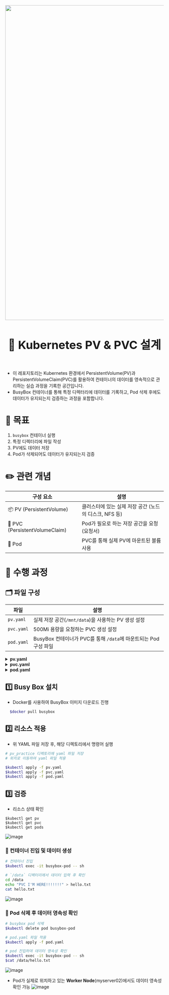<img src="https://capsule-render.vercel.app/api?type=waving&color=00C3FF&height=150&section=header" width="1000" />

<div align="center">
<h1 style="font-size: 36px;"> 💝 Kubernetes PV & PVC 설계 </h1>
</div>
</br>

- 이 레포지토리는 Kubernetes 환경에서 PersistentVolume(PV)과 PersistentVolumeClaim(PVC)를 활용하여 컨테이너의 데이터를 영속적으로 관리하는 실습 과정을 기록한 공간입니다.
- BusyBox 컨테이너를 통해 특정 디렉터리에 데이터를 기록하고, Pod 삭제 후에도 데이터가 유지되는지 검증하는 과정을 포함합니다.

# 📌 목표 
1. `busybox` 컨테이너 실행
2. 특정 디렉터리에 파일 작성
3. PV에도 데이터 저장
4. Pod가 삭제되어도 데이터가 유지되는지 검증



# ✏️ 관련 개념 

| 구성 요소 | 설명 |
| --- | --- |
| 📦 PV (PersistentVolume) | 클러스터에 있는 실제 저장 공간 (노드의 디스크, NFS 등) |
| 📑 PVC (PersistentVolumeClaim) | Pod가 필요로 하는 저장 공간을 요청 (요청서) |
| 🐚 Pod | PVC를 통해 실제 PV에 마운트된 볼륨 사용 |



# 🧬 수행 과정 


## 🗂️ 파일 구성

| 파일       | 설명 |
|------------|------|
| `pv.yaml`  | 실제 저장 공간(`/mnt/data`)을 사용하는 PV 생성 설정 |
| `pvc.yaml` | 500Mi 용량을 요청하는 PVC 생성 설정 |
| `pod.yaml` | BusyBox 컨테이너가 PVC를 통해 `/data`에 마운트되는 Pod 구성 파일 |


<details>
  <summary><strong>pv.yaml</strong></summary>

  ```yaml
  apiVersion: v1
  kind: PersistentVolume
  metadata:
    name: busybox-pv
  spec:
    capacity:
      storage: 1Gi
    accessModes:
      - ReadWriteOnce
    persistentVolumeReclaimPolicy: Retain
    hostPath:
      path: /mnt/data
  ```
</details>


<details> <summary><strong>pvc.yaml</strong></summary>

  ```yaml
apiVersion: v1
kind: PersistentVolumeClaim
metadata:
  name: busybox-pvc
spec:
  accessModes:
    - ReadWriteOnce
  resources:
    requests:
      storage: 500Mi
  ```
</details>


<details> <summary><strong>pod.yaml</strong></summary>

  ```yaml
apiVersion: v1
kind: Pod
metadata:
  name: busybox-pod
spec:
  containers:
    - name: busybox
      image: busybox
      command: ["sh", "-c", "sleep 3600"]
      volumeMounts:
        - mountPath: /data
          name: storage
  volumes:
    - name: storage
      persistentVolumeClaim:
        claimName: busybox-pvc
  ```
</details>




## 1️⃣ Busy Box 설치 
- Docker를 사용하여 BusyBox 이미지 다운로드 진행

```bash
  $docker pull busybox
  ```


## 2️⃣ 리소스 적용 
- 위 YAML 파일 저장 후, 해당 디렉토리에서 명령어 실행 

```bash
# pv_practice 디렉토리에 yaml 파일 저장 
# 위치로 이동하여 yaml 파일 적용 

$kubectl apply -f pv.yaml
$kubectl apply -f pvc.yaml
$kubectl apply -f pod.yaml
```


## 3️⃣ 검증

- 리소스 상태 확인

```
$kubectl get pv
$kubectl get pvc
$kubectl get pods
```
![image](https://github.com/user-attachments/assets/6d9bd82e-414f-4747-8900-07f738c5b20e)


### 💨 컨테이너 진입 및 데이터 생성

```bash
# 컨테이너 진입
$kubectl exec -it busybox-pod -- sh

# `/data` 디렉터리에서 데이터 입력 후 확인
cd /data
echo "PVC I'M HERE!!!!!!!" > hello.txt
cat hello.txt
```
![image](https://github.com/user-attachments/assets/3c6c9b9a-7251-42eb-ab92-f3c332f373f4)


### 💫 Pod 삭제 후 데이터 영속성 확인 

```bash
# busybox pod 삭제 
$kubectl delete pod busybox-pod

# pod.yaml 파일 적용 
$kubectl apply -f pod.yaml

# pod 진입하여 데이터 영속성 확인
$kubectl exec -it busybox-pod -- sh
$cat /data/hello.txt
```
![image](https://github.com/user-attachments/assets/158b5ecd-eb47-4ad7-9709-f62bf093bb45)


- Pod가 실제로 위치하고 있는 **Worker Node**(myserver02)에서도 데이터 영속성 확인 가능
![image](https://github.com/user-attachments/assets/364d0acd-290d-4ed3-b54a-35b095bc0366)
